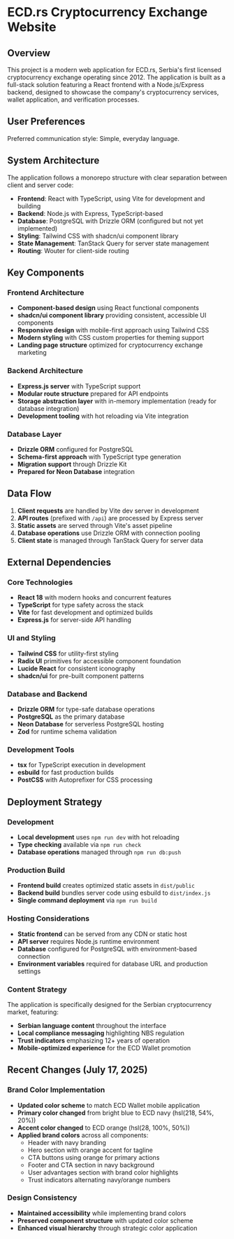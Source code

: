 # ECD.rs Cryptocurrency Exchange Website

## Overview

This project is a modern web application for ECD.rs, Serbia's first licensed cryptocurrency exchange operating since 2012. The application is built as a full-stack solution featuring a React frontend with a Node.js/Express backend, designed to showcase the company's cryptocurrency services, wallet application, and verification processes.

## User Preferences

Preferred communication style: Simple, everyday language.

## System Architecture

The application follows a monorepo structure with clear separation between client and server code:

- **Frontend**: React with TypeScript, using Vite for development and building
- **Backend**: Node.js with Express, TypeScript-based
- **Database**: PostgreSQL with Drizzle ORM (configured but not yet implemented)
- **Styling**: Tailwind CSS with shadcn/ui component library
- **State Management**: TanStack Query for server state management
- **Routing**: Wouter for client-side routing

## Key Components

### Frontend Architecture
- **Component-based design** using React functional components
- **shadcn/ui component library** providing consistent, accessible UI components
- **Responsive design** with mobile-first approach using Tailwind CSS
- **Modern styling** with CSS custom properties for theming support
- **Landing page structure** optimized for cryptocurrency exchange marketing

### Backend Architecture
- **Express.js server** with TypeScript support
- **Modular route structure** prepared for API endpoints
- **Storage abstraction layer** with in-memory implementation (ready for database integration)
- **Development tooling** with hot reloading via Vite integration

### Database Layer
- **Drizzle ORM** configured for PostgreSQL
- **Schema-first approach** with TypeScript type generation
- **Migration support** through Drizzle Kit
- **Prepared for Neon Database** integration

## Data Flow

1. **Client requests** are handled by Vite dev server in development
2. **API routes** (prefixed with `/api`) are processed by Express server
3. **Static assets** are served through Vite's asset pipeline
4. **Database operations** use Drizzle ORM with connection pooling
5. **Client state** is managed through TanStack Query for server data

## External Dependencies

### Core Technologies
- **React 18** with modern hooks and concurrent features
- **TypeScript** for type safety across the stack
- **Vite** for fast development and optimized builds
- **Express.js** for server-side API handling

### UI and Styling
- **Tailwind CSS** for utility-first styling
- **Radix UI** primitives for accessible component foundation
- **Lucide React** for consistent iconography
- **shadcn/ui** for pre-built component patterns

### Database and Backend
- **Drizzle ORM** for type-safe database operations
- **PostgreSQL** as the primary database
- **Neon Database** for serverless PostgreSQL hosting
- **Zod** for runtime schema validation

### Development Tools
- **tsx** for TypeScript execution in development
- **esbuild** for fast production builds
- **PostCSS** with Autoprefixer for CSS processing

## Deployment Strategy

### Development
- **Local development** uses `npm run dev` with hot reloading
- **Type checking** available via `npm run check`
- **Database operations** managed through `npm run db:push`

### Production Build
- **Frontend build** creates optimized static assets in `dist/public`
- **Backend build** bundles server code using esbuild to `dist/index.js`
- **Single command deployment** via `npm run build`

### Hosting Considerations
- **Static frontend** can be served from any CDN or static host
- **API server** requires Node.js runtime environment
- **Database** configured for PostgreSQL with environment-based connection
- **Environment variables** required for database URL and production settings

### Content Strategy
The application is specifically designed for the Serbian cryptocurrency market, featuring:
- **Serbian language content** throughout the interface
- **Local compliance messaging** highlighting NBS regulation
- **Trust indicators** emphasizing 12+ years of operation
- **Mobile-optimized experience** for the ECD Wallet promotion

## Recent Changes (July 17, 2025)

### Brand Color Implementation
- **Updated color scheme** to match ECD Wallet mobile application
- **Primary color changed** from bright blue to ECD navy (hsl(218, 54%, 20%))
- **Accent color changed** to ECD orange (hsl(28, 100%, 50%))
- **Applied brand colors** across all components:
  - Header with navy branding
  - Hero section with orange accent for tagline
  - CTA buttons using orange for primary actions
  - Footer and CTA section in navy background
  - User advantages section with brand color highlights
  - Trust indicators alternating navy/orange numbers

### Design Consistency
- **Maintained accessibility** while implementing brand colors
- **Preserved component structure** with updated color scheme
- **Enhanced visual hierarchy** through strategic color application